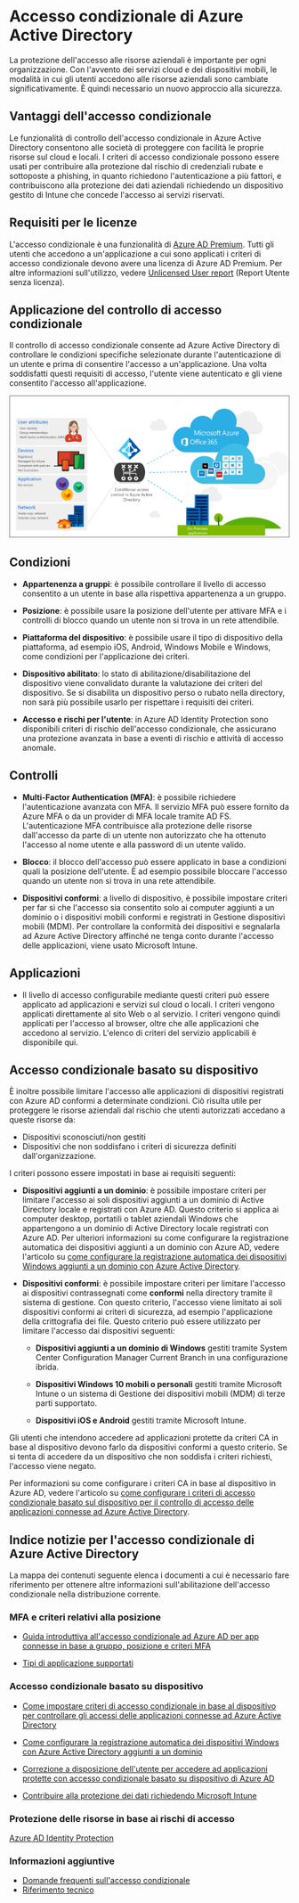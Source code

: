 <properties
	pageTitle="Accesso condizionale di Azure Active Directory | Microsoft Azure"  
    description="Il controllo di accesso condizionale consente ad Azure Active Directory di controllare le condizioni specifiche definite durante l'autenticazione dell'utente e prima di consentire l'accesso all'applicazione. Se tali condizioni vengono soddisfatte, l'utente viene autenticato e gli viene consentito l'accesso all'applicazione."  
    services="active-directory" 
	keywords="accesso condizionale alle app, accesso condizionale con Azure AD, accesso sicuro alle risorse aziendali, criteri di accesso condizionale" 
	documentationCenter=""
	authors="markusvi"
	manager="femila"
	editor=""/>

<tags
	ms.service="active-directory"
	ms.devlang="na"
	ms.topic="article"
    ms.tgt_pltfrm="na"
    ms.workload="identity" 
	ms.date="08/25/2016"
	ms.author="markvi"/>


# Accesso condizionale di Azure Active Directory   
  
La protezione dell'accesso alle risorse aziendali è importante per ogni organizzazione. Con l'avvento dei servizi cloud e dei dispositivi mobili, le modalità in cui gli utenti accedono alle risorse aziendali sono cambiate significativamente. È quindi necessario un nuovo approccio alla sicurezza.
  
## Vantaggi dell'accesso condizionale  

Le funzionalità di controllo dell'accesso condizionale in Azure Active Directory consentono alle società di proteggere con facilità le proprie risorse sul cloud e locali. I criteri di accesso condizionale possono essere usati per contribuire alla protezione dal rischio di credenziali rubate e sottoposte a phishing, in quanto richiedono l'autenticazione a più fattori, e contribuiscono alla protezione dei dati aziendali richiedendo un dispositivo gestito di Intune che concede l'accesso ai servizi riservati.



## Requisiti per le licenze

L'accesso condizionale è una funzionalità di [Azure AD Premium](http://www.microsoft.com/identity). Tutti gli utenti che accedono a un'applicazione a cui sono applicati i criteri di accesso condizionale devono avere una licenza di Azure AD Premium. Per altre informazioni sull'utilizzo, vedere [Unlicensed User report](https://aka.ms/utc5ix) (Report Utente senza licenza).





## Applicazione del controllo di accesso condizionale  

Il controllo di accesso condizionale consente ad Azure Active Directory di controllare le condizioni specifiche selezionate durante l'autenticazione di un utente e prima di consentire l'accesso a un'applicazione. Una volta soddisfatti questi requisiti di accesso, l'utente viene autenticato e gli viene consentito l'accesso all'applicazione.
   
![](./media/active-directory-conditional-access/conditionalaccess-overview.png)

## Condizioni
  
- **Appartenenza a gruppi**: è possibile controllare il livello di accesso consentito a un utente in base alla rispettiva appartenenza a un gruppo.

- **Posizione**: è possibile usare la posizione dell'utente per attivare MFA e i controlli di blocco quando un utente non si trova in un rete attendibile.

- **Piattaforma del dispositivo**: è possibile usare il tipo di dispositivo della piattaforma, ad esempio iOS, Android, Windows Mobile e Windows, come condizioni per l'applicazione dei criteri.

- **Dispositivo abilitato**: lo stato di abilitazione/disabilitazione del dispositivo viene convalidato durante la valutazione dei criteri del dispositivo. Se si disabilita un dispositivo perso o rubato nella directory, non sarà più possibile usarlo per rispettare i requisiti dei criteri.

- **Accesso e rischi per l'utente**: in Azure AD Identity Protection sono disponibili criteri di rischio dell'accesso condizionale, che assicurano una protezione avanzata in base a eventi di rischio e attività di accesso anomale.


## Controlli
   
- **Multi-Factor Authentication (MFA)**: è possibile richiedere l'autenticazione avanzata con MFA. Il servizio MFA può essere fornito da Azure MFA o da un provider di MFA locale tramite AD FS. L'autenticazione MFA contribuisce alla protezione delle risorse dall'accesso da parte di un utente non autorizzato che ha ottenuto l'accesso al nome utente e alla password di un utente valido.

- **Blocco**: il blocco dell'accesso può essere applicato in base a condizioni quali la posizione dell'utente. È ad esempio possibile bloccare l'accesso quando un utente non si trova in una rete attendibile.

- **Dispositivi conformi**: a livello di dispositivo, è possibile impostare criteri per far sì che l'accesso sia consentito solo ai computer aggiunti a un dominio o i dispositivi mobili conformi e registrati in Gestione dispositivi mobili (MDM). Per controllare la conformità dei dispositivi e segnalarla ad Azure Active Directory affinché ne tenga conto durante l'accesso delle applicazioni, viene usato Microsoft Intune.
 

## Applicazioni

- Il livello di accesso configurabile mediante questi criteri può essere applicato ad applicazioni e servizi sul cloud o locali. I criteri vengono applicati direttamente al sito Web o al servizio. I criteri vengono quindi applicati per l'accesso al browser, oltre che alle applicazioni che accedono al servizio. L'elenco di criteri del servizio applicabili è disponibile qui.


## Accesso condizionale basato su dispositivo

È inoltre possibile limitare l'accesso alle applicazioni di dispositivi registrati con Azure AD conformi a determinate condizioni. Ciò risulta utile per proteggere le risorse aziendali dal rischio che utenti autorizzati accedano a queste risorse da:

- Dispositivi sconosciuti/non gestiti
- Dispositivi che non soddisfano i criteri di sicurezza definiti dall'organizzazione.

I criteri possono essere impostati in base ai requisiti seguenti:

- **Dispositivi aggiunti a un dominio**: è possibile impostare criteri per limitare l'accesso ai soli dispositivi aggiunti a un dominio di Active Directory locale e registrati con Azure AD. Questo criterio si applica ai computer desktop, portatili o tablet aziendali Windows che appartengono a un dominio di Active Directory locale registrati con Azure AD. Per ulteriori informazioni su come configurare la registrazione automatica dei dispositivi aggiunti a un dominio con Azure AD, vedere l'articolo su [come configurare la registrazione automatica dei dispositivi Windows aggiunti a un dominio con Azure Active Directory](active-directory-conditional-access-automatic-device-registration-setup.md).

- **Dispositivi conformi**: è possibile impostare criteri per limitare l'accesso ai dispositivi contrassegnati come **conformi** nella directory tramite il sistema di gestione. Con questo criterio, l'accesso viene limitato ai soli dispositivi conformi ai criteri di sicurezza, ad esempio l'applicazione della crittografia dei file. Questo criterio può essere utilizzato per limitare l'accesso dai dispositivi seguenti:

    - **Dispositivi aggiunti a un dominio di Windows** gestiti tramite System Center Configuration Manager Current Branch in una configurazione ibrida.

    - **Dispositivi Windows 10 mobili o personali** gestiti tramite Microsoft Intune o un sistema di Gestione dei dispositivi mobili (MDM) di terze parti supportato.

    - **Dispositivi iOS e Android** gestiti tramite Microsoft Intune.


Gli utenti che intendono accedere ad applicazioni protette da criteri CA in base al dispositivo devono farlo da dispositivi conformi a questo criterio. Se si tenta di accedere da un dispositivo che non soddisfa i criteri richiesti, l'accesso viene negato.

Per informazioni su come configurare i criteri CA in base al dispositivo in Azure AD, vedere l'articolo su [come configurare i criteri di accesso condizionale basato sul dispositivo per il controllo di accesso delle applicazioni connesse ad Azure Active Directory](active-directory-conditional-access-policy-connected-applications.md).

## Indice notizie per l'accesso condizionale di Azure Active Directory
  
La mappa dei contenuti seguente elenca i documenti a cui è necessario fare riferimento per ottenere altre informazioni sull'abilitazione dell'accesso condizionale nella distribuzione corrente.


### MFA e criteri relativi alla posizione

- [Guida introduttiva all'accesso condizionale ad Azure AD per app connesse in base a gruppo, posizione e criteri MFA](active-directory-conditional-access-azuread-connected-apps.md)

- [Tipi di applicazione supportati](active-directory-conditional-access-supported-apps.md)


### Accesso condizionale basato su dispositivo

- [Come impostare criteri di accesso condizionale in base al dispositivo per controllare gli accessi delle applicazioni connesse ad Azure Active Directory](active-directory-conditional-access-policy-connected-applications.md)

- [Come configurare la registrazione automatica dei dispositivi Windows con Azure Active Directory aggiunti a un dominio](active-directory-conditional-access-automatic-device-registration-setup.md)

- [Correzione a disposizione dell'utente per accedere ad applicazioni protette con accesso condizionale basato su dispositivo di Azure AD](active-directory-conditional-access-device-remediation.md)

- [Contribuire alla protezione dei dati richiedendo Microsoft Intune](https://docs.microsoft.com/intune/deploy-use/use-remote-wipe-to-help-protect-data-using-microsoft-intune)


### Protezione delle risorse in base ai rischi di accesso

[Azure AD Identity Protection](active-directory-identityprotection.md)

### Informazioni aggiuntive

- [Domande frequenti sull'accesso condizionale](active-directory-conditional-faqs.md)
- [Riferimento tecnico](active-directory-conditional-access-technical-reference.md)

<!---HONumber=AcomDC_0831_2016-->